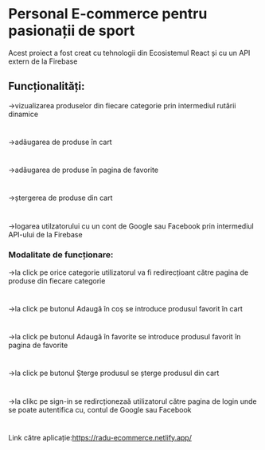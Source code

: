 # Personal E-commerce pentru pasionații de sport

Acest proiect a fost creat cu tehnologii din Ecosistemul React și cu un API extern de la Firebase

## Funcționalități:
->vizualizarea produselor din fiecare categorie prin intermediul rutării dinamice
#
->adăugarea de produse în cart
#
->adăugarea de produse în pagina de favorite
#
->ștergerea de produse din cart
#
->logarea utilzatorului cu un cont de Google sau Facebook prin intermediul API-ului de la Firebase

### Modalitate de funcționare:
->la click pe orice categorie utilizatorul va fi redirecțioant către pagina de produse din fiecare categorie
#
->la click pe butonul Adaugă în coș se introduce produsul favorit în cart
#
->la click pe butonul Adaugă în favorite se introduce produsul favorit în pagina de favorite
#
->la click pe butonul Șterge produsul se șterge produsul din cart
#
->la clikc pe sign-in se redircționezaă utilizatorul către pagina de login unde se poate autentifica cu, contul de Google sau Facebook
#
Link către aplicație:https://radu-ecommerce.netlify.app/




